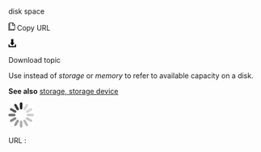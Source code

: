 # 

disk space

![Copy URL](media/disk-space/Copy.png)
Copy URL

![Download](media/disk-space/Download.png)

Download topic

Use instead of *storage* or *memory* to refer to available capacity on a disk.

**See also** [storage, storage device](https://worldready.cloudapp.net/Styleguide/Read?id=2700&topicid=33651)

![In progress](media/disk-space/activity-large.gif)

URL :
